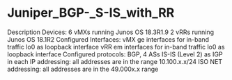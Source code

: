 # Juniper_BGP-_S-IS_with_RR
Description Devices: 6 vMXs running Junos OS 18.3R1.9 2 vRRs running Junos OS 18.1R2 Configured Interfaces: vMX ge interfaces for in-band traffic lo0 as loopback interface vRR em interfaces for in-band traffic lo0 as loopback interface Configured protocols: BGP, 4 ASs IS-IS (Level 2) as IGP in each IP addressing: all addresses are in the range 10.100.x.x/24 ISO NET addressing: all addresses are in the 49.000x.x range
